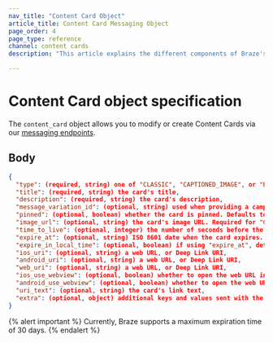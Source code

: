 ```yaml
---
nav_title: "Content Card Object"
article_title: Content Card Messaging Object
page_order: 4
page_type: reference
channel: content cards
description: "This article explains the different components of Braze's Content Card object."

---
```


# Content Card object specification

The `content_card` object allows you to modify or create Content Cards via our [messaging endpoints]({{site.baseurl}}/api/endpoints/messaging).

## Body

```json
{
  "type": (required, string) one of "CLASSIC", "CAPTIONED_IMAGE", or "BANNER",
  "title": (required, string) the card's title,
  "description": (required, string) the card's description,
  "message_variation_id": (optional, string) used when providing a campaign_id to specify which message variation this message should be tracked under (must be a Content Card Message),
  "pinned": (optional, boolean) whether the card is pinned. Defaults to false,
  "image_url": (optional, string) the card's image URL. Required for "CAPTIONED_IMAGE" and "BANNER",
  "time_to_live": (optional, integer) the number of seconds before the card expires. You must include either "time_to_live" or "expire_at",
  "expire_at": (optional, string) ISO 8601 date when the card expires. You must include either "time_to_live" or "expire_at", a maximum expiration time exists of 30 days,
  "expire_in_local_time": (optional, boolean) if using "expire_at", determines whether the card should expire in users' local time. Defaults to false,
  "ios_uri": (optional, string) a web URL, or Deep Link URI,
  "android_uri": (optional, string) a web URL, or Deep Link URI,
  "web_uri": (optional, string) a web URL, or Deep Link URI,
  "ios_use_webview": (optional, boolean) whether to open the web URL inside the app, defaults to true,
  "android_use_webview": (optional, boolean) whether to open the web URL inside the app, defaults to true,
  "uri_text": (optional, string) the card's link text,
  "extra": (optional, object) additional keys and values sent with the card,
}
```

{% alert important %}
Currently, Braze supports a maximum expiration time of 30 days.
{% endalert %}

